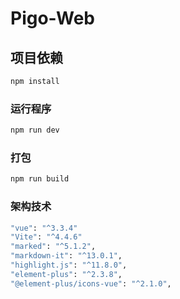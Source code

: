# Pigo-Web

## 项目依赖

```sh
npm install
```

### 运行程序

```sh
npm run dev
```

### 打包

```sh
npm run build
```

### 架构技术

```sh
"vue": "^3.3.4"
"Vite": "^4.4.6"
"marked": "^5.1.2",
"markdown-it": "^13.0.1",
"highlight.js": "^11.8.0",
"element-plus": "^2.3.8",
"@element-plus/icons-vue": "^2.1.0",
```
